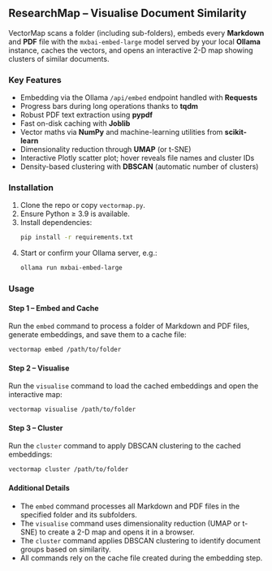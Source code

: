 ## ResearchMap – Visualise Document Similarity

VectorMap scans a folder (including sub-folders), embeds every **Markdown** and **PDF** file with the `mxbai-embed-large` model served by your local **Ollama** instance, caches the vectors, and opens an interactive 2-D map showing clusters of similar documents.

### Key Features
- Embedding via the Ollama `/api/embed` endpoint handled with **Requests**
- Progress bars during long operations thanks to **tqdm**
- Robust PDF text extraction using **pypdf**
- Fast on-disk caching with **Joblib**
- Vector maths via **NumPy** and machine-learning utilities from **scikit-learn**
- Dimensionality reduction through **UMAP** (or t-SNE)
- Interactive Plotly scatter plot; hover reveals file names and cluster IDs
- Density-based clustering with **DBSCAN** (automatic number of clusters)

### Installation
1. Clone the repo or copy `vectormap.py`.
2. Ensure Python ≥ 3.9 is available.
3. Install dependencies:
   ```bash
   pip install -r requirements.txt
   ```
4. Start or confirm your Ollama server, e.g.:
   ```bash
   ollama run mxbai-embed-large
   ```

### Usage

#### Step 1 – Embed and Cache
Run the `embed` command to process a folder of Markdown and PDF files, generate embeddings, and save them to a cache file:
```markdown
vectormap embed /path/to/folder
```

#### Step 2 – Visualise
Run the `visualise` command to load the cached embeddings and open the interactive map:
```markdown
vectormap visualise /path/to/folder
```

#### Step 3 – Cluster
Run the `cluster` command to apply DBSCAN clustering to the cached embeddings:
```markdown
vectormap cluster /path/to/folder
```

#### Additional Details
- The `embed` command processes all Markdown and PDF files in the specified folder and its subfolders.
- The `visualise` command uses dimensionality reduction (UMAP or t-SNE) to create a 2-D map and opens it in a browser.
- The `cluster` command applies DBSCAN clustering to identify document groups based on similarity.
- All commands rely on the cache file created during the embedding step.